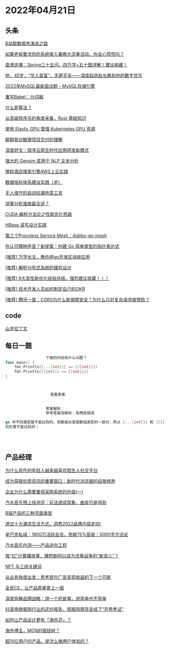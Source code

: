 # 2022年04月21日
## 头条

[B站取数服务演进之路](https://toutiao.io/k/yx71pwe)

[如果老板要求你的系统接入春晚大流量活动，你会心慌慌吗？](https://toutiao.io/k/0ps3624)

[面渣逆袭：Spring三十五问，四万字+五十图详解！建议收藏！](https://toutiao.io/k/8ab20e9)

[他，45岁，“华人首富”，无房无车——深度起底赵长鹏和他的数字货币](https://toutiao.io/k/qaeetcv)

[2022年MySQL最新面试题 - MySQL存储引擎](https://toutiao.io/k/fud8xqa)

[重写Babel：分词器](https://toutiao.io/k/5gtmxcm)

[什么是算法？](https://toutiao.io/k/gripcb1)

[从高级程序员的角度来看，Rust 基础知识](https://toutiao.io/k/76ky4oe)

[使用 Elastic GPU 管理 Kubernetes GPU 资源](https://toutiao.io/k/wy8h5gv)

[聊聊我对敏捷项目交付的理解](https://toutiao.io/k/f5bwnz1)

[深度好文｜探寻云原生时代应用研发新模式](https://toutiao.io/k/ph03564)

[强大的 Gensim 库用于 NLP 文本分析](https://toutiao.io/k/d55ikid)

[携程酒店搜索引擎AWS上云实践](https://toutiao.io/k/ry8gziw)

[数据指标体系建设实践（术）](https://toutiao.io/k/wuwwjw5)

[无人值守的自动捡漏抢菜工具](https://toutiao.io/k/zgkiwh4)

[测量分析谁做最合适？](https://toutiao.io/k/xypsymi)

[CUDA 编程方法论之性能优化思路](https://toutiao.io/k/opc4nh7)

[HBase 读写设计实践](https://toutiao.io/k/9rk0spl)

[第三个Proxyless Service Mesh：dubbo-go-mesh ](https://toutiao.io/k/zlwvfe2)

[你认可哪种声音？新提案：创建 Go 简单类型的指针表达式](https://toutiao.io/k/cu3fxba)

[[推荐] 万字长文，教你用go开发区块链应用](https://toutiao.io/k/3f3i7ey)

[[推荐] 解析分布式系统的缓存设计](https://toutiao.io/k/pucrtli)

[[推荐] 9大高性能优化经验总结，强烈建议收藏！！！](https://toutiao.io/k/26za4ep)

[[推荐] 技术开发人员如何制定自己的OKR](https://toutiao.io/k/zq8oiet)

[[推荐] 腾讯一面：CORS为什么能保障安全？为什么只对复杂请求做预检？](https://toutiao.io/k/quomj0f)



## code

[山羊拉丁文](https://leetcode-cn.com/problems/goat-latin)



## 每日一题

```go
                  下面的代码有什么问题？
func main() {
	fmt.Println([...]int{1} == [2]int{1})
	fmt.Println([]int{1} == []int{1})
}


                  
                    查看答案
                  
                
                  答案解析：
                  参考答案及解析：有两处错误

go 中不同类型是不能比较的，而数组长度是数组类型的一部分，所以 [...]int{1} 和 [2]int{1} 是两种不同的类型，不能比较；
切片是不能比较的；


                
```


## 产品经理

[为什么现在的年轻人越来越喜欢陌生人社交平台](http://www.woshipm.com/it/5404150.html)

[成为获取优质资讯的重要窗口：新时代浏览器的自我修养](http://www.woshipm.com/it/5402778.html)

[企业为什么需要重视采购系统的升级(一)](http://www.woshipm.com/pd/5403955.html)

[汽水音乐预上线测评：玩法或成现象，曲库仍是鸡肋](http://www.woshipm.com/evaluating/5403944.html)

[B端产品的三种页面类型](http://www.woshipm.com/pd/5403946.html)

[透过十大潮流生活方式，洞悉2022品牌内容走向!](http://www.woshipm.com/marketing/5403737.html)

[星巴克私域：1800万活跃会员，贡献75%营收｜5000字方法论](http://www.woshipm.com/operate/5403223.html)

[汽水音乐内测——产品逆向工程](http://www.woshipm.com/evaluating/5397878.html)

[按“亿”计算播放量，微短剧何以成为流量战争的“新宠儿”？](http://www.woshipm.com/operate/5396952.html)

[NFT 与三组关键词](http://www.woshipm.com/it/5403757.html)

[从业务角度出发：思考提升广告变现收益的下一个可能](http://www.woshipm.com/marketing/5112536.html)

[全民CE，让产品质量更上一层](http://www.woshipm.com/user-research/5403639.html)

[深度拆解品牌战略：讲一个好故事，说简单也不简单](http://www.woshipm.com/it/5403711.html)

[抖音电商服饰行业的这份报告，把服饰带货变成了“开卷考试”](http://www.woshipm.com/it/5402217.html)

[如何让产品设计更有「海外范」？](http://www.woshipm.com/pd/5401399.html)

[海外博主，MCN的摇钱树？](http://www.woshipm.com/it/5403681.html)

[超10亿用户的产品，是怎么做用户体验的？](http://www.woshipm.com/online/5403841.html)


